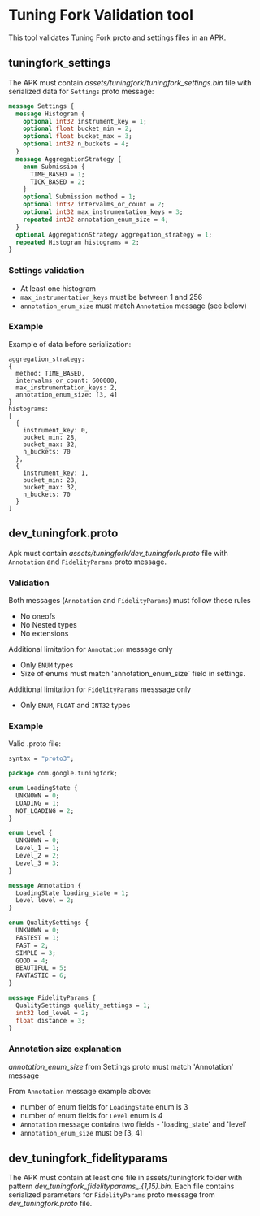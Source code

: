 # Tuning Fork Validation tool

This tool validates Tuning Fork proto and settings files in an APK.

## tuningfork_settings

The APK must contain *assets/tuningfork/tuningfork_settings.bin* file with
serialized data for `Settings` proto message:

```proto
message Settings {
  message Histogram {
    optional int32 instrument_key = 1;
    optional float bucket_min = 2;
    optional float bucket_max = 3;
    optional int32 n_buckets = 4;
  }
  message AggregationStrategy {
    enum Submission {
      TIME_BASED = 1;
      TICK_BASED = 2;
    }
    optional Submission method = 1;
    optional int32 intervalms_or_count = 2;
    optional int32 max_instrumentation_keys = 3;
    repeated int32 annotation_enum_size = 4;
  }
  optional AggregationStrategy aggregation_strategy = 1;
  repeated Histogram histograms = 2;
}
```

### Settings validation

* At least one histogram
* `max_instrumentation_keys` must be between 1 and 256
* `annotation_enum_size` must match `Annotation` message (see below)

### Example
Example of data before serialization:

```textproto
aggregation_strategy:
{
  method: TIME_BASED,
  intervalms_or_count: 600000,
  max_instrumentation_keys: 2,
  annotation_enum_size: [3, 4]
}
histograms:
[
  {
    instrument_key: 0,
    bucket_min: 28,
    bucket_max: 32,
    n_buckets: 70
  },
  {
    instrument_key: 1,
    bucket_min: 28,
    bucket_max: 32,
    n_buckets: 70
  }
]
```

## dev_tuningfork.proto

Apk must contain *assets/tuningfork/dev_tuningfork.proto* file with `Annotation`
and `FidelityParams` proto message.

### Validation

Both messages (`Annotation` and `FidelityParams`) must follow these rules
* No oneofs
* No Nested types
* No extensions

Additional limitation for `Annotation` message only
* Only `ENUM` types
* Size of enums must match 'annotation_enum_size` field in settings.

Additional limitation for `FidelityParams` messsage only
* Only `ENUM`, `FLOAT` and `INT32` types

### Example

Valid .proto file:

```proto
syntax = "proto3";

package com.google.tuningfork;

enum LoadingState {
  UNKNOWN = 0;
  LOADING = 1;
  NOT_LOADING = 2;
}

enum Level {
  UNKNOWN = 0;
  Level_1 = 1;
  Level_2 = 2;
  Level_3 = 3;
}

message Annotation {
  LoadingState loading_state = 1;
  Level level = 2;
}

enum QualitySettings {
  UNKNOWN = 0;
  FASTEST = 1;
  FAST = 2;
  SIMPLE = 3;
  GOOD = 4;
  BEAUTIFUL = 5;
  FANTASTIC = 6;
}

message FidelityParams {
  QualitySettings quality_settings = 1;
  int32 lod_level = 2;
  float distance = 3;
}
```

### Annotation size explanation

*annotation_enum_size* from Settings proto must match 'Annotation' message

From `Annotation` message example above:
  * number of enum fields for `LoadingState` enum is 3
  * number of enum fields for `Level` enum is 4
  * `Annotation` message contains two fields - 'loading_state' and 'level'
  * `annotation_enum_size` must be [3, 4]

## dev_tuningfork_fidelityparams

The APK must contain at least one file in assets/tuningfork folder with pattern
*dev_tuningfork_fidelityparams_.{1,15}.bin*. Each file contains serialized
parameters for `FidelityParams` proto message from *dev_tuningfork.proto* file.


